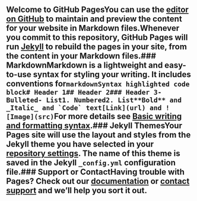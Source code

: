## Welcome to GitHub PagesYou can use the [editor on GitHub](https://github.com/xiaoxiaolong2/lian1/edit/gh-pages/index.md) to maintain and preview the content for your website in Markdown files.Whenever you commit to this repository, GitHub Pages will run [Jekyll](https://jekyllrb.com/) to rebuild the pages in your site, from the content in your Markdown files.### MarkdownMarkdown is a lightweight and easy-to-use syntax for styling your writing. It includes conventions for```markdownSyntax highlighted code block# Header 1## Header 2### Header 3- Bulleted- List1. Numbered2. List**Bold** and _Italic_ and `Code` text[Link](url) and ![Image](src)```For more details see [Basic writing and formatting syntax](https://docs.github.com/en/github/writing-on-github/getting-started-with-writing-and-formatting-on-github/basic-writing-and-formatting-syntax).### Jekyll ThemesYour Pages site will use the layout and styles from the Jekyll theme you have selected in your [repository settings](https://github.com/xiaoxiaolong2/lian1/settings/pages). The name of this theme is saved in the Jekyll `_config.yml` configuration file.### Support or ContactHaving trouble with Pages? Check out our [documentation](https://docs.github.com/categories/github-pages-basics/) or [contact support](https://support.github.com/contact) and we’ll help you sort it out.

